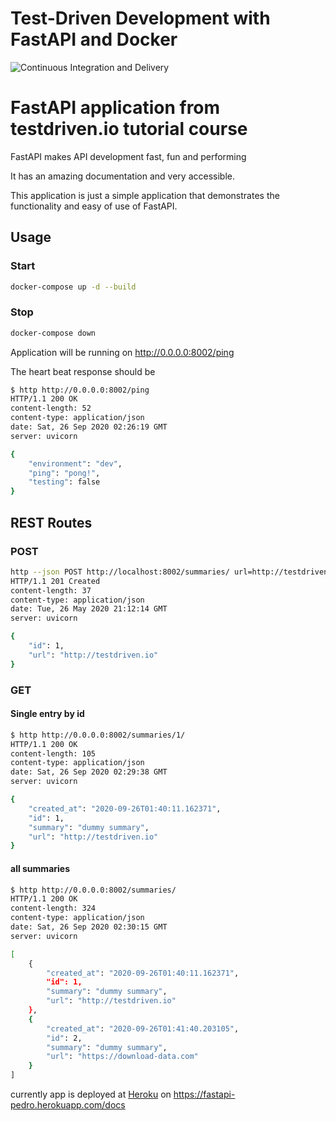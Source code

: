 # Test-Driven Development with FastAPI and Docker

![Continuous Integration and Delivery](https://github.com/pedrojunqueira/fastapi-tdd/workflows/Continuous%20Integration%20and%20Delivery/badge.svg?branch=master)

# FastAPI application from testdriven.io tutorial course

FastAPI makes API development fast, fun and performing

It has an amazing documentation and very accessible.

This application is just a simple application that demonstrates the functionality and easy of use of FastAPI.

## Usage

### Start

```bash
docker-compose up -d --build
```
### Stop

```bash
docker-compose down
```

Application will be running on http://0.0.0.0:8002/ping

The heart beat response should be

```bash
$ http http://0.0.0.0:8002/ping
HTTP/1.1 200 OK
content-length: 52
content-type: application/json
date: Sat, 26 Sep 2020 02:26:19 GMT
server: uvicorn

{
    "environment": "dev",
    "ping": "pong!",
    "testing": false
}
```

## REST Routes

### POST

```bash
http --json POST http://localhost:8002/summaries/ url=http://testdriven.io
HTTP/1.1 201 Created
content-length: 37
content-type: application/json
date: Tue, 26 May 2020 21:12:14 GMT
server: uvicorn

{
    "id": 1,
    "url": "http://testdriven.io"
}
```

### GET

#### Single entry by id

```bash
$ http http://0.0.0.0:8002/summaries/1/
HTTP/1.1 200 OK
content-length: 105
content-type: application/json
date: Sat, 26 Sep 2020 02:29:38 GMT
server: uvicorn

{
    "created_at": "2020-09-26T01:40:11.162371",
    "id": 1,
    "summary": "dummy summary",
    "url": "http://testdriven.io"
}
```

#### all summaries

```bash
$ http http://0.0.0.0:8002/summaries/
HTTP/1.1 200 OK
content-length: 324
content-type: application/json
date: Sat, 26 Sep 2020 02:30:15 GMT
server: uvicorn

[
    {
        "created_at": "2020-09-26T01:40:11.162371",
        "id": 1,
        "summary": "dummy summary",
        "url": "http://testdriven.io"
    },
    {
        "created_at": "2020-09-26T01:41:40.203105",
        "id": 2,
        "summary": "dummy summary",
        "url": "https://download-data.com"
    }
]
```

currently app is deployed at [Heroku](https://www.heroku.com/home) on https://fastapi-pedro.herokuapp.com/docs
